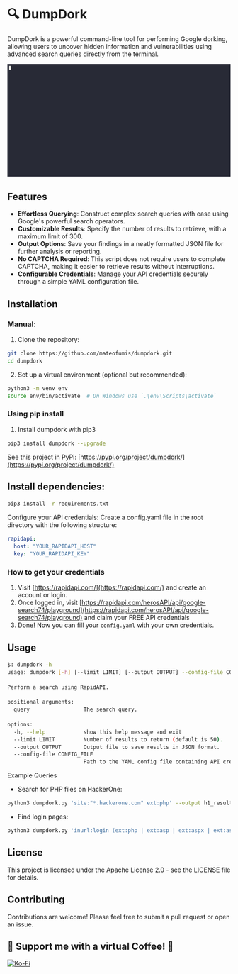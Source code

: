 # 🔍 DumpDork

DumpDork is a powerful command-line tool for performing Google dorking, allowing users to uncover hidden information and vulnerabilities using advanced search queries directly from the terminal.

![preview](preview.gif)

## Features

- **Effortless Querying**: Construct complex search queries with ease using Google's powerful search operators.
- **Customizable Results**: Specify the number of results to retrieve, with a maximum limit of 300.
- **Output Options**: Save your findings in a neatly formatted JSON file for further analysis or reporting.
- **No CAPTCHA Required**: This script does not require users to complete CAPTCHA, making it easier to retrieve results without interruptions.
- **Configurable Credentials**: Manage your API credentials securely through a simple YAML configuration file.

## Installation

### Manual:

1. Clone the repository:

```bash
git clone https://github.com/mateofumis/dumpdork.git
cd dumpdork
```

2. Set up a virtual environment (optional but recommended):

```bash
python3 -m venv env
source env/bin/activate  # On Windows use `.\env\Scripts\activate`
```

### Using pip install

1. Install dumpdork with pip3

```bash
pip3 install dumpdork --upgrade
```

See this project in PyPi: [https://pypi.org/project/dumpdork/](https://pypi.org/project/dumpdork/) 

## Install dependencies:

```bash
pip3 install -r requirements.txt
```

Configure your API credentials:
Create a config.yaml file in the root directory with the following structure:

```yaml
rapidapi:
  host: "YOUR_RAPIDAPI_HOST"
  key: "YOUR_RAPIDAPI_KEY"
```

### How to get your credentials

1. Visit [https://rapidapi.com/](https://rapidapi.com/) and create an account or login.
2. Once logged in, visit [https://rapidapi.com/herosAPI/api/google-search74/playground](https://rapidapi.com/herosAPI/api/google-search74/playground) and claim your FREE API credentials
3. Done! Now you can fill your `config.yaml` with your own credentials.

## Usage

```bash
$: dumpdork -h
usage: dumpdork [-h] [--limit LIMIT] [--output OUTPUT] --config-file CONFIG_FILE [query]

Perform a search using RapidAPI.

positional arguments:
  query                 The search query.

options:
  -h, --help            show this help message and exit
  --limit LIMIT         Number of results to return (default is 50).
  --output OUTPUT       Output file to save results in JSON format.
  --config-file CONFIG_FILE
                        Path to the YAML config file containing API credentials.
```

Example Queries

- Search for PHP files on HackerOne:

```bash
python3 dumpdork.py 'site:"*.hackerone.com" ext:php' --output h1_results.json --limit 100 --config-file config.yaml
```

- Find login pages:

```bash
python3 dumpdork.py 'inurl:login (ext:php | ext:asp | ext:aspx | ext:aspxh)' --output juicy_results.json --config-file config.yaml
```

## License

This project is licensed under the Apache License 2.0 - see the LICENSE file for details.

## Contributing

Contributions are welcome! Please feel free to submit a pull request or open an issue.

## 🧡 Support me with a virtual Coffee! 🧡

[![Ko-Fi](https://storage.ko-fi.com/cdn/brandasset/kofi_button_stroke.png)](https://ko-fi.com/hackermater)
